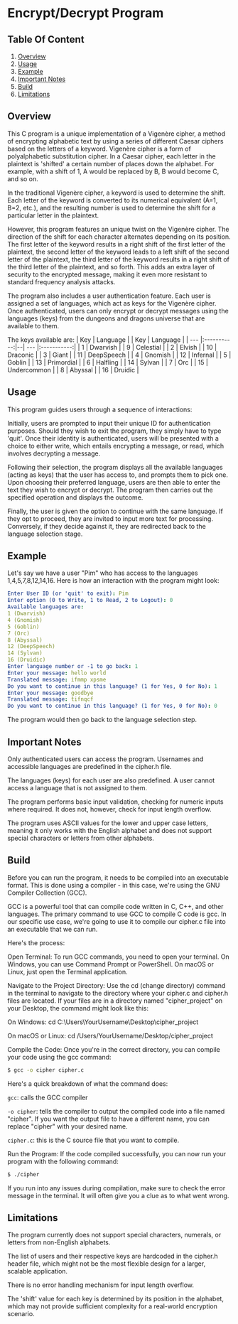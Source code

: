 # Encrypt/Decrypt Program

## Table Of Content
1. [Overview](#overview)
2. [Usage](#usage)
3. [Example](#example)
4. [Important Notes](#important-notes)
5. [Build](#build)
6. [Limitations](#limitations)

## Overview
This C program is a unique implementation of a Vigenère cipher, a method of encrypting alphabetic text by using a series of different Caesar ciphers based on the letters of a keyword. Vigenère cipher is a form of polyalphabetic substitution cipher.
In a Caesar cipher, each letter in the plaintext is 'shifted' a certain number of places down the alphabet. For example, with a shift of 1, A would be replaced by B, B would become C, and so on.

In the traditional Vigenère cipher, a keyword is used to determine the shift. Each letter of the keyword is converted to its numerical equivalent (A=1, B=2, etc.), and the resulting number is used to determine the shift for a particular letter in the plaintext.

However, this program features an unique twist on the Vigenère cipher. The direction of the shift for each character alternates depending on its position. The first letter of the keyword results in a right shift of the first letter of the plaintext, the second letter of the keyword leads to a left shift of the second letter of the plaintext, the third letter of the keyword results in a right shift of the third letter of the plaintext, and so forth. This adds an extra layer of security to the encrypted message, making it even more resistant to standard frequency analysis attacks.

The program also includes a user authentication feature. Each user is assigned a set of languages, which act as keys for the Vigenère cipher. Once authenticated, users can only encrypt or decrypt messages using the languages (keys) from the dungeons and dragons universe that are available to them.

The keys available are:
| Key |   Language  |  | Key |   Language  |
| --- |:-----------:|--| --- |:-----------:|
| 1   |   Dwarvish  |  | 9   |  Celestial  |
| 2   |    Elvish   |  | 10  |   Draconic  | 
| 3   |    Giant    |  | 11  |  DeepSpeech | 
| 4   |   Gnomish   |  | 12  |   Infernal  |
| 5   |    Goblin   |  | 13  |  Primordial |
| 6   |   Halfling  |  | 14  |    Sylvan   |
| 7   |     Orc     |  | 15  | Undercommon |
| 8   |   Abyssal   |  | 16  |   Druidic   |

## Usage
This program guides users through a sequence of interactions:

Initially, users are prompted to input their unique ID for authentication purposes. Should they wish to exit the program, they simply have to type 'quit'.
Once their identity is authenticated, users will be presented with a choice to either write, which entails encrypting a message, or read, which involves decrypting a message.

Following their selection, the program displays all the available languages (acting as keys) that the user has access to, and prompts them to pick one.
Upon choosing their preferred language, users are then able to enter the text they wish to encrypt or decrypt. The program then carries out the specified operation and displays the outcome.

Finally, the user is given the option to continue with the same language. If they opt to proceed, they are invited to input more text for processing. Conversely, if they decide against it, they are redirected back to the language selection stage.

## Example
Let's say we have a user "Pim" who has access to the languages 1,4,5,7,8,12,14,16. Here is how an interaction with the program might look:

```yaml
Enter User ID (or 'quit' to exit): Pim
Enter option (0 to Write, 1 to Read, 2 to Logout): 0
Available languages are:
1 (Dwarvish)
4 (Gnomish)
5 (Goblin)
7 (Orc)
8 (Abyssal)
12 (DeepSpeech)
14 (Sylvan)
16 (Druidic)
Enter language number or -1 to go back: 1
Enter your message: hello world
Translated message: ifmmp xpsme
Do you want to continue in this language? (1 for Yes, 0 for No): 1
Enter your message: goodbye
Translated message: tifnqcf
Do you want to continue in this language? (1 for Yes, 0 for No): 0
```
The program would then go back to the language selection step.

## Important Notes
Only authenticated users can access the program. Usernames and accessible languages are predefined in the cipher.h file.

The languages (keys) for each user are also predefined. A user cannot access a language that is not assigned to them.

The program performs basic input validation, checking for numeric inputs where required. It does not, however, check for input length overflow.

The program uses ASCII values for the lower and upper case letters, meaning it only works with the English alphabet and does not support special characters or letters from other alphabets.

## Build

Before you can run the program, it needs to be compiled into an executable format. This is done using a compiler - in this case, we're using the GNU Compiler Collection (GCC).

GCC is a powerful tool that can compile code written in C, C++, and other languages. The primary command to use GCC to compile C code is gcc. In our specific use case, we're going to use it to compile our cipher.c file into an executable that we can run.

Here's the process:

Open Terminal: To run GCC commands, you need to open your terminal. On Windows, you can use Command Prompt or PowerShell. On macOS or Linux, just open the Terminal application.

Navigate to the Project Directory: Use the cd (change directory) command in the terminal to navigate to the directory where your cipher.c and cipher.h files are located. If your files are in a directory named "cipher_project" on your Desktop, the command might look like this:

On Windows: cd C:\Users\YourUsername\Desktop\cipher_project

On macOS or Linux: cd /Users/YourUsername/Desktop/cipher_project

Compile the Code: Once you're in the correct directory, you can compile your code using the gcc command:

```bash
$ gcc -o cipher cipher.c
```
Here's a quick breakdown of what the command does:

`gcc`: calls the GCC compiler

`-o cipher`: tells the compiler to output the compiled code into a file named "cipher". If you want the output file to have a different name, you can replace "cipher" with your desired name.

`cipher.c`: this is the C source file that you want to compile.

Run the Program: If the code compiled successfully, you can now run your program with the following command:

```bash
$ ./cipher
```

If you run into any issues during compilation, make sure to check the error message in the terminal. It will often give you a clue as to what went wrong.

## Limitations

The program currently does not support special characters, numerals, or letters from non-English alphabets.

The list of users and their respective keys are hardcoded in the cipher.h header file, which might not be the most flexible design for a larger, scalable application.

There is no error handling mechanism for input length overflow.

The 'shift' value for each key is determined by its position in the alphabet, which may not provide sufficient complexity for a real-world encryption scenario.
